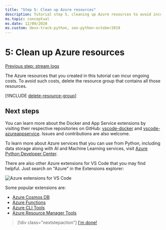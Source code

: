 ```yaml
---
title: "Step 5: Clean up Azure resources"
description: Tutorial step 5, cleaning up Azure resources to avoid incurring ongoing charges.
ms.topic: conceptual
ms.date: 12/09/2020
ms.custom: devx-track-python, seo-python-october2019
---
```


# 5: Clean up Azure resources

[Previous step: stream logs](tutorial-deploy-containers-04.md)

The Azure resources that you created in this tutorial can incur ongoing costs. To avoid such costs, delete the resource group that contains all those resources.

[!INCLUDE [delete-resource-group](includes/delete-resource-group.md)]

## Next steps

You can learn more about the Docker and App Service extensions by visiting their respective repositories on GitHub: [vscode-docker](https://github.com/Microsoft/vscode-docker) and [vscode-azureappservice](https://github.com/Microsoft/vscode-azureappservice). Issues and contributions are also welcome.

To learn more about Azure services that you can use from Python, including data storage along with AI and Machine Learning services, visit [Azure Python Developer Center](/python/azure/?preserve-view=true&view=azure-python).

There are also other Azure extensions for VS Code that you may find helpful. Just search on "Azure" in the Extensions explorer:

![Azure extensions for VS Code](media/deploy-containers/azure-extensions-for-visual-studio-code.png)

Some popular extensions are:

- [Azure Cosmos DB](https://marketplace.visualstudio.com/items?itemName=ms-azuretools.vscode-cosmosdb)
- [Azure Functions](https://marketplace.visualstudio.com/items?itemName=ms-azuretools.vscode-azurefunctions)
- [Azure CLI Tools](https://marketplace.visualstudio.com/items?itemName=ms-vscode.azurecli)
- [Azure Resource Manager Tools](https://marketplace.visualstudio.com/items?itemName=msazurermtools.azurerm-vscode-tools)

> [!div class="nextstepaction"]
> [I'm done!](/python/azure/?preserve-view=true&view=azure-python)
